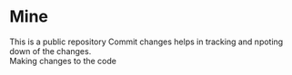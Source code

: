 # Mine
This is a public repository
Commit changes helps in tracking and npoting down of the changes.
<br> Making changes to the code</br>
